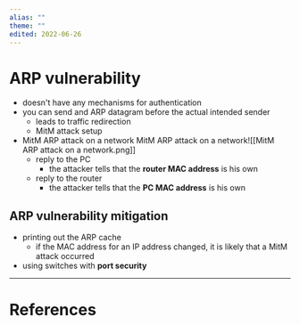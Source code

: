 ```yaml
---
alias: ""
theme: ""
edited: 2022-06-26
---
```

# ARP vulnerability
- doesn't have any mechanisms for authentication
- you can send and ARP datagram before the actual intended sender
	- leads to traffic redirection
	- MitM attack setup
- MitM ARP attack on a network MitM ARP attack on a network![[MitM ARP attack on a network.png]]
	- reply to the PC 
		- the attacker tells that the **router MAC address** is his own
	- reply to the router
		- the attacker tells that the **PC MAC address** is his own
## ARP vulnerability mitigation
- printing out the ARP cache
	- if the MAC address for an IP address changed, it is likely that a MitM attack occurred
- using switches with **port security**
---
# References